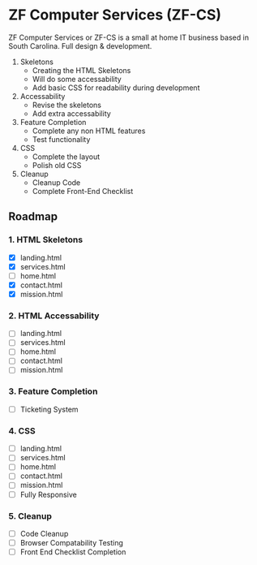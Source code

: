 # ZF Computer Services (ZF-CS)
 ZF Computer Services or ZF-CS is a small at home IT business based in South Carolina. 
 Full design & development.

 1. Skeletons
    * Creating the HTML Skeletons
    * Will do some accessability
    * Add basic CSS for readability during development
 1. Accessability
    * Revise the skeletons
    * Add extra accessability
 1. Feature Completion
    * Complete any non HTML features
    * Test functionality
 1. CSS
    * Complete the layout
    * Polish old CSS
 1. Cleanup
    * Cleanup Code
    * Complete Front-End Checklist 

## Roadmap
### 1. HTML Skeletons
* [X] landing.html 
* [X] services.html 
* [ ] home.html 
* [X] contact.html 
* [X] mission.html 

### 2. HTML Accessability 
* [ ] landing.html 
* [ ] services.html 
* [ ] home.html 
* [ ] contact.html 
* [ ] mission.html 

### 3. Feature Completion
* [ ] Ticketing System

### 4. CSS
* [ ] landing.html 
* [ ] services.html 
* [ ] home.html 
* [ ] contact.html 
* [ ] mission.html 
* [ ] Fully Responsive

### 5. Cleanup
* [ ] Code Cleanup
* [ ] Browser Compatability Testing
* [ ] Front End Checklist Completion
